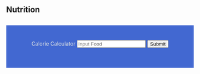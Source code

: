 ## Nutrition 

<script>

function getFood(){
    let inputFood = document.getElementById("inputFood").value;
    return inputFood;
}

function findCalories(food) {
    result = document.getElementById("findCaloriesResult");

    // Fetch data from API
    fetch('https://sarayu.tk/api/nutrition/findCalories/"'+food+'"')
    .then(response => response.json())
    .then(data => {

        console.log(data);

        result.innerHTML = "calories in " + food + data.findCalories;
    })
}

</script>


<div style="background-color:rgba(63, 101, 209, 0.98); text-align:center; vertical-align: middle; padding:40px 0; margin-top:30px">
    <w>Calorie Calculator</w>
    <input id="inputFood" placeholder="Input Food">
    <button onclick="findCalories(getFood())">Submit</button>
    <p id="findCaloriesResult"></p>
</div>

<style>
b { color: blue }
g { color: grey }
w { color: #eeeee4 }

// resets
s { text-decoration:none; } //strike-through
em { font-style: normal; font-weight: bold; } //italic emphasis
</style>







